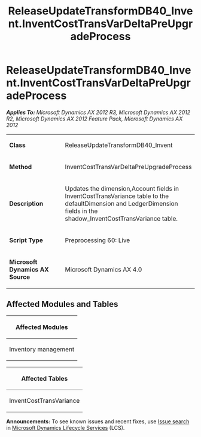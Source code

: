 ﻿---
title: ReleaseUpdateTransformDB40_Invent.InventCostTransVarDeltaPreUpgradeProcess
TOCTitle: ReleaseUpdateTransformDB40_Invent.InventCostTransVarDeltaPreUpgradeProcess
ms:assetid: dbeda714-c7d4-4a16-ce4b-f0af3bb53fa2
ms:mtpsurl: https://msdn.microsoft.com/en-us/library/JJ737179(v=AX.60)
ms:contentKeyID: 49711622
ms.date: 05/18/2015
mtps_version: v=AX.60
---

# ReleaseUpdateTransformDB40\_Invent.InventCostTransVarDeltaPreUpgradeProcess 


_**Applies To:** Microsoft Dynamics AX 2012 R3, Microsoft Dynamics AX 2012 R2, Microsoft Dynamics AX 2012 Feature Pack, Microsoft Dynamics AX 2012_

<table>
<colgroup>
<col style="width: 50%" />
<col style="width: 50%" />
</colgroup>
<tbody>
<tr class="odd">
<td><p><strong>Class</strong></p></td>
<td><p>ReleaseUpdateTransformDB40_Invent</p></td>
</tr>
<tr class="even">
<td><p><strong>Method</strong></p></td>
<td><p>InventCostTransVarDeltaPreUpgradeProcess</p></td>
</tr>
<tr class="odd">
<td><p><strong>Description</strong></p></td>
<td><p>Updates the dimension,Account fields in InventCostTransVariance table to the defaultDimension and LedgerDimension fields in the shadow_InventCostTransVariance table.</p></td>
</tr>
<tr class="even">
<td><p><strong>Script Type</strong></p></td>
<td><p>Preprocessing 60: Live</p></td>
</tr>
<tr class="odd">
<td><p><strong>Microsoft Dynamics AX Source</strong></p></td>
<td><p>Microsoft Dynamics AX 4.0</p></td>
</tr>
</tbody>
</table>


## Affected Modules and Tables

<table>
<colgroup>
<col style="width: 100%" />
</colgroup>
<thead>
<tr class="header">
<th><p>Affected Modules</p></th>
</tr>
</thead>
<tbody>
<tr class="odd">
<td><p>Inventory management</p></td>
</tr>
</tbody>
</table>


<table>
<colgroup>
<col style="width: 100%" />
</colgroup>
<thead>
<tr class="header">
<th><p>Affected Tables</p></th>
</tr>
</thead>
<tbody>
<tr class="odd">
<td><p>InventCostTransVariance</p></td>
</tr>
</tbody>
</table>

  
**Announcements:** To see known issues and recent fixes, use [Issue search](http://go.microsoft.com/fwlink/?linkid=389258) in [Microsoft Dynamics Lifecycle Services](http://go.microsoft.com/fwlink/?linkid=306505) (LCS).

